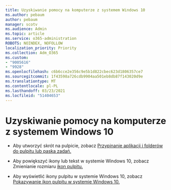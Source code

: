 ```yaml
---
title: Uzyskiwanie pomocy na komputerze z systemem Windows 10
ms.author: pebaum
author: pebaum
manager: scotv
ms.audience: Admin
ms.topic: article
ms.service: o365-administration
ROBOTS: NOINDEX, NOFOLLOW
localization_priority: Priority
ms.collection: Adm_O365
ms.custom:
- "9005616"
- "9928"
ms.openlocfilehash: c6b6cce2e356c9e5b1d822cbec623d1806357ce7
ms.sourcegitcommit: 1f43598a726cdb9904aa501eb8db87f143020d9e
ms.translationtype: MT
ms.contentlocale: pl-PL
ms.lasthandoff: 03/23/2021
ms.locfileid: "51404653"
---
```

# <a name="get-help-with-windows-10-desktop"></a>Uzyskiwanie pomocy na komputerze z systemem Windows 10

- Aby utworzyć skrót na pulpicie, zobacz [Przypinanie aplikacji i folderów do pulpitu lub paska zadań.](https://support.microsoft.com/windows/pin-apps-and-folders-to-the-desktop-or-taskbar-f3c749fb-e298-4cf1-adda-7fd635df6bb0)

- Aby powiększyć ikony lub tekst w systemie Windows 10, zobacz Zmienianie rozmiaru [ikon pulpitu.](https://support.microsoft.com/windows/change-the-size-of-your-desktop-icons-85a9d341-2a4f-3d96-c796-ae116a187211)

- Aby wyświetlić ikony pulpitu w systemie Windows 10, zobacz [Pokazywanie ikon pulpitu w systemie Windows 10.](https://support.microsoft.com/windows/show-desktop-icons-in-windows-10-c13270f0-3812-c71d-f27e-29aa32588b20)